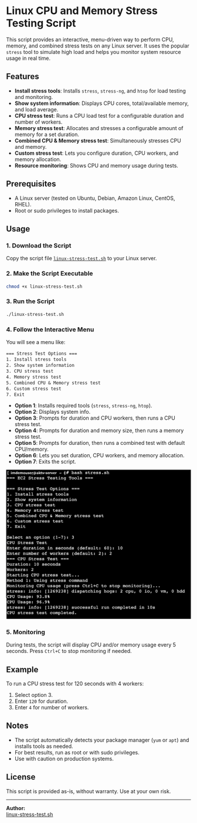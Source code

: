 # Linux CPU and Memory Stress Testing Script

This script provides an interactive, menu-driven way to perform CPU, memory, and combined stress tests on any Linux server. It uses the popular `stress` tool to simulate high load and helps you monitor system resource usage in real time.

## Features

- **Install stress tools**: Installs `stress`, `stress-ng`, and `htop` for load testing and monitoring.
- **Show system information**: Displays CPU cores, total/available memory, and load average.
- **CPU stress test**: Runs a CPU load test for a configurable duration and number of workers.
- **Memory stress test**: Allocates and stresses a configurable amount of memory for a set duration.
- **Combined CPU & Memory stress test**: Simultaneously stresses CPU and memory.
- **Custom stress test**: Lets you configure duration, CPU workers, and memory allocation.
- **Resource monitoring**: Shows CPU and memory usage during tests.

## Prerequisites

- A Linux server (tested on Ubuntu, Debian, Amazon Linux, CentOS, RHEL).
- Root or sudo privileges to install packages.

## Usage

### 1. Download the Script

Copy the script file [`linux-stress-test.sh`](linux-stress-test.sh) to your Linux server.

### 2. Make the Script Executable

```sh
chmod +x linux-stress-test.sh
```

### 3. Run the Script

```sh
./linux-stress-test.sh
```

### 4. Follow the Interactive Menu

You will see a menu like:

```
=== Stress Test Options ===
1. Install stress tools
2. Show system information
3. CPU stress test
4. Memory stress test
5. Combined CPU & Memory stress test
6. Custom stress test
7. Exit
```

- **Option 1**: Installs required tools (`stress`, `stress-ng`, `htop`).
- **Option 2**: Displays system info.
- **Option 3**: Prompts for duration and CPU workers, then runs a CPU stress test.
- **Option 4**: Prompts for duration and memory size, then runs a memory stress test.
- **Option 5**: Prompts for duration, then runs a combined test with default CPU/memory.
- **Option 6**: Lets you set duration, CPU workers, and memory allocation.
- **Option 7**: Exits the script.

![image info](./img/img01.png)


### 5. Monitoring

During tests, the script will display CPU and/or memory usage every 5 seconds. Press `Ctrl+C` to stop monitoring if needed.

## Example

To run a CPU stress test for 120 seconds with 4 workers:

1. Select option 3.
2. Enter `120` for duration.
3. Enter `4` for number of workers.

## Notes

- The script automatically detects your package manager (`yum` or `apt`) and installs tools as needed.
- For best results, run as root or with sudo privileges.
- Use with caution on production systems.

## License

This script is provided as-is, without warranty. Use at your own risk.

---

**Author:**  
[linux-stress-test.sh](linux-stress-test.sh)